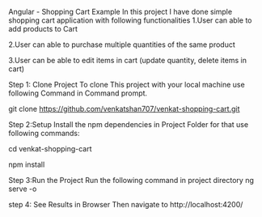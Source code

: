 Angular - Shopping Cart Example
In this project I have done simple shopping cart application with following functionalities
  1.User can able to add products to Cart

   2.User can able to purchase multiple quantities of the same product

   3.User can be able to edit items in cart (update quantity, delete items in cart)

Step 1: Clone Project
To clone This project with your local machine use following Command in Command prompt.

git clone https://github.com/venkatshan707/venkat-shopping-cart.git

Step 2:Setup
Install the npm dependencies in Project Folder for that use following commands:

cd venkat-shopping-cart

npm install

Step 3:Run the Project 
Run the following command in project directory
ng serve -o

step 4: See Results in Browser
Then navigate to http://localhost:4200/
